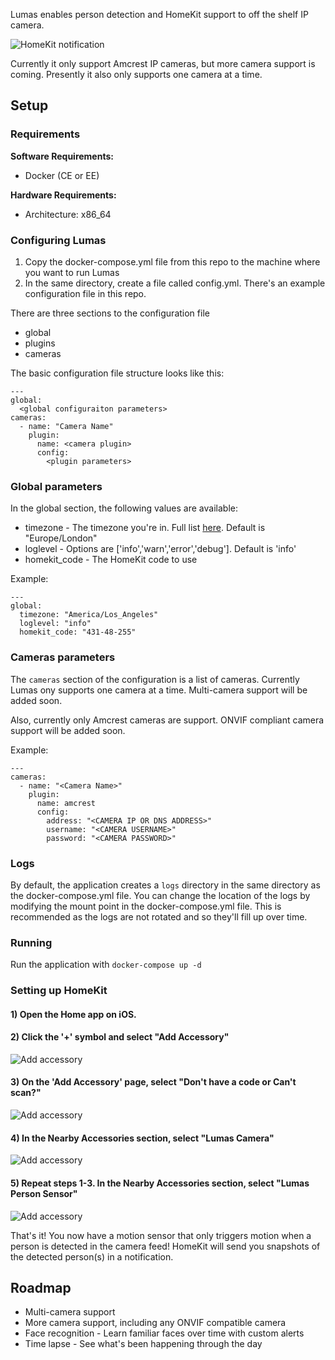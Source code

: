 Lumas enables person detection and HomeKit support to off the shelf IP camera.

![HomeKit notification](images/notification.jpg)

Currently it only support Amcrest IP cameras, but more camera support is coming.
Presently it also only supports one camera at a time.

## Setup

### Requirements

**Software Requirements:** 
* Docker (CE or EE)

**Hardware Requirements:**
* Architecture: x86_64

### Configuring Lumas

1) Copy the docker-compose.yml file from this repo to the machine where you want to run Lumas
2) In the same directory, create a file called config.yml. There's an example configuration file in this repo.

There are three sections to the configuration file
* global
* plugins
* cameras

The basic configuration file structure looks like this:
```
---
global:
  <global configuraiton parameters>
cameras:
  - name: "Camera Name"
    plugin:
      name: <camera plugin>
      config:
        <plugin parameters>
```

### Global parameters

In the global section, the following values are available:

* timezone - The timezone you're in. Full list [here](https://en.wikipedia.org/wiki/List_of_tz_database_time_zones). Default is "Europe/London"
* loglevel - Options are ['info','warn','error','debug']. Default is 'info'
* homekit_code - The HomeKit code to use

Example:
```
---
global:
  timezone: "America/Los_Angeles"
  loglevel: "info"
  homekit_code: "431-48-255"
```

### Cameras parameters

The `cameras` section of the configuration is a list of cameras. Currently
Lumas ony supports one camera at a time. Multi-camera support will be added
soon.

Also, currently only Amcrest cameras are support. ONVIF compliant camera support will be added soon.

Example:
```
---
cameras:
  - name: "<Camera Name>"
    plugin:
      name: amcrest
      config:
        address: "<CAMERA IP OR DNS ADDRESS>"
        username: "<CAMERA USERNAME>"
        password: "<CAMERA PASSWORD>"
```

### Logs

By default, the application creates a `logs` directory in the same directory as
the docker-compose.yml file. You can change the location of the logs by
modifying the mount point in the docker-compose.yml file. This is recommended
as the logs are not rotated and so they'll fill up over time.

### Running

Run the application with `docker-compose up -d`

### Setting up HomeKit

#### 1) Open the Home app on iOS.

#### 2) Click the '+' symbol and select "Add Accessory"
![Add accessory](images/add_accessory.jpg)

#### 3) On the 'Add Accessory' page, select "Don't have a code or Can't scan?"
![Add accessory](images/select_enter_code.jpg)

#### 4) In the Nearby Accessories section, select "Lumas Camera"
![Add accessory](images/lumas_camera_homekit.jpg)

#### 5) Repeat steps 1-3. In the Nearby Accessories section, select "Lumas Person Sensor"
![Add accessory](images/person_sensor_homekit.jpg)

That's it! You now have a motion sensor that only triggers motion when a person is detected in the camera feed! HomeKit will send you snapshots of the detected person(s) in a notification.


## Roadmap

* Multi-camera support
* More camera support, including any ONVIF compatible camera
* Face recognition - Learn familiar faces over time with custom alerts
* Time lapse - See what's been happening through the day
